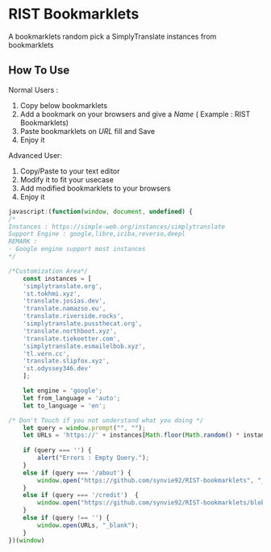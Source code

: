 # RIST Bookmarklets
A bookmarklets random pick a SimplyTranslate instances from bookmarklets

## How To Use
Normal Users :
1. Copy below bookmarklets
2. Add a bookmark on your browsers and give a *Name* ( Example : RIST Bookmarklets)
3. Paste bookmarklets on *URL* fill and Save
4. Enjoy it

Advanced User:
1. Copy/Paste to your text editor
2. Modify it to fit your usecase
3. Add modified bookmarklets to your browsers
4. Enjoy it

```javascript
javascript:(function(window, document, undefined) {
/*
Instances : https://simple-web.org/instances/simplytranslate
Support Engine : google,libre,iciba,reverso,deepl
REMARK :
- Google engine support most instances
*/

/*Customization Area*/
    const instances = [
    'simplytranslate.org',
    'st.tokhmi.xyz',
    'translate.josias.dev',
    'translate.namazso.eu',
    'translate.riverside.rocks',
    'simplytranslate.pussthecat.org',
    'translate.northboot.xyz',
    'translate.tiekoetter.com',
    'simplytranslate.esmailelbob.xyz',
    'tl.vern.cc',
    'translate.slipfox.xyz',
    'st.odyssey346.dev'
    ];

    let engine = 'google';
    let from_language = 'auto';
    let to_language = 'en';

/* Don't Touch if you not understand what you doing */
    let query = window.prompt("", "");
    let URLs = 'https://' + instances[Math.floor(Math.random() * instances.length)] + '/?engine=' + engine + '&sl=' + from_language + '&tl=' + to_language + '&text=' + decodeURIComponent(query);
    
    if (query === '') {
        alert("Errors : Empty Query.");
    }
    else if (query === '/about') {
        window.open("https://github.com/synvie92/RIST-bookmarklets", "_blank");
    }
    else if (query === '/credit')  {
        window.open("https://github.com/synvie92/RIST-bookmarklets/blob/main/credit.md", "_blank");
    }
    else if (query !== '') {
        window.open(URLs, "_blank");
    }
})(window)
```
